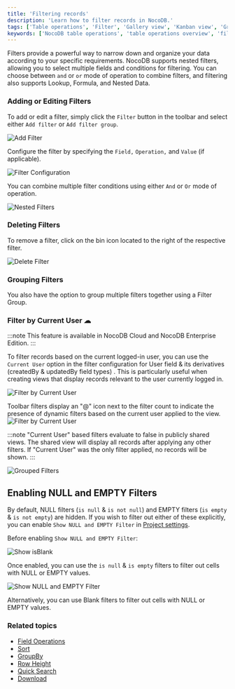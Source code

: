 ```yaml
---
title: 'Filtering records'
description: 'Learn how to filter records in NocoDB.'
tags: ['Table operations', 'Filter', 'Gallery view', 'Kanban view', 'Grid view']
keywords: ['NocoDB table operations', 'table operations overview', 'filter']
---
```



Filters provide a powerful way to narrow down and organize your data according to your specific requirements. NocoDB supports nested filters, allowing you to select multiple fields and conditions for filtering. You can choose between `and` or `or` mode of operation to combine filters, and filtering also supports Lookup, Formula, and Nested Data.

### Adding or Editing Filters
To add or edit a filter, simply click the `Filter` button in the toolbar and select either `Add filter` or `Add filter group`.

![Add Filter](/img/v2/table-operations/filter-1.png)

Configure the filter by specifying the `Field,` `Operation,` and `Value` (if applicable).

![Filter Configuration](/img/v2/table-operations/filter-2.png)

You can combine multiple filter conditions using either `And` or `Or` mode of operation.

![Nested Filters](/img/v2/table-operations/filter-3.png)

### Deleting Filters
To remove a filter, click on the bin icon located to the right of the respective filter.

![Delete Filter](/img/v2/table-operations/filter-5.png)

### Grouping Filters
You also have the option to group multiple filters together using a Filter Group.

### Filter by Current User ☁

:::note
This feature is available in NocoDB Cloud and NocoDB Enterprise Edition.
:::

To filter records based on the current logged-in user, you can use the `Current User` option in the filter configuration for User field & its derivatives (createdBy & updatedBy field types) . This is particularly useful when creating views that display records relevant to the user currently logged in.

![Filter by Current User](/img/v2/table-operations/current-user.png)


Toolbar filters display an "@" icon next to the filter count to indicate the presence of dynamic filters based on the current user applied to the view.  
![Filter by Current User](/img/v2/table-operations/current-user-2.png)

:::note
"Current User" based filters evaluate to false in publicly shared views. The shared view will display all records after applying any other filters. If "Current User" was the only filter applied, no records will be shown.
:::


![Grouped Filters](/img/v2/table-operations/filter-4.png)

## Enabling NULL and EMPTY Filters
By default, NULL filters (`is null` & `is not null`) and EMPTY filters (`is empty` & `is not empty`) are hidden. If you wish to filter out either of these explicitly, you can enable `Show NULL and EMPTY Filter` in [Project settings](/bases/actions-on-base#base-settings).

Before enabling `Show NULL and EMPTY Filter`:

![Show isBlank](/img/v2/table-operations/filter-is-blank.png)

Once enabled, you can use the `is null` & `is empty` filters to filter out cells with NULL or EMPTY values.

![Show NULL and EMPTY Filter](/img/v2/table-operations/filter-is-null-empty.png)

Alternatively, you can use Blank filters to filter out cells with NULL or EMPTY values.


### Related topics
- [Field Operations](/table-operations/field-operations)
- [Sort](/table-operations/sort)
- [GroupBy](/table-operations/group-by)
- [Row Height](/table-operations/row-height)
- [Quick Search](/table-operations/search)
- [Download](/table-operations/download)